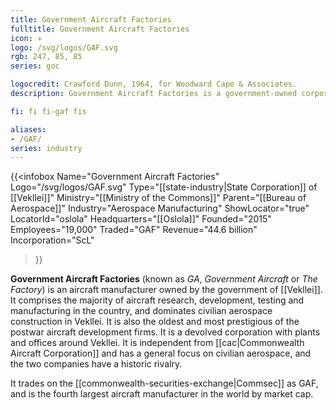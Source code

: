 ```yaml
---
title: Government Aircraft Factories
fulltitle: Government Aircraft Factories
icon: ✈️
logo: /svg/logos/GAF.svg
rgb: 247, 85, 85
series: goc

logocredit: Crawford Dunn, 1964, for Woodward Cape & Associates.
description: Government Aircraft Factories is a government-owned corporation that manufacturers a variety aircraft, specialising in passenger and transport planes.

fi: fi fi-gaf fis

aliases:
- /GAF/
series: industry
---
```


{{<infobox
	 Name="Government Aircraft Factories"
	 Logo="/svg/logos/GAF.svg"
	 Type="[[state-industry|State Corporation]] of [[Vekllei]]"
	 Ministry="[[Ministry of the Commons]]"
	 Parent="[[Bureau of Aerospace]]"
	 Industry="Aerospace Manufacturing"
	 ShowLocator="true"
	 LocatorId="oslola"
	 Headquarters="[[Oslola]]"
	 Founded="2015"
	 Employees="19,000"
	 Traded="GAF"
	 Revenue="44.6 billion"
	 Incorporation="ScL"
 >}}

<span class="fi fi-gaf fis"></span>  **Government Aircraft Factories** (known as *GA*, *Government Aircraft* or *The Factory*) is an aircraft manufacturer owned by the government of [[Vekllei]]. It comprises the majority of aircraft research, development, testing and manufacturing in the country, and dominates civilian aerospace construction in Vekllei. It is also the oldest and most prestigious of the postwar aircraft development firms. It is a devolved corporation with plants and offices around Vekllei. It is independent from [[cac|Commonwealth Aircraft Corporation]] and has a general focus on civilian aerospace, and the two companies have a historic rivalry.

It trades on the [[commonwealth-securities-exchange|Commsec]] as GAF, and is the fourth largest aircraft manufacturer in the world by market cap.